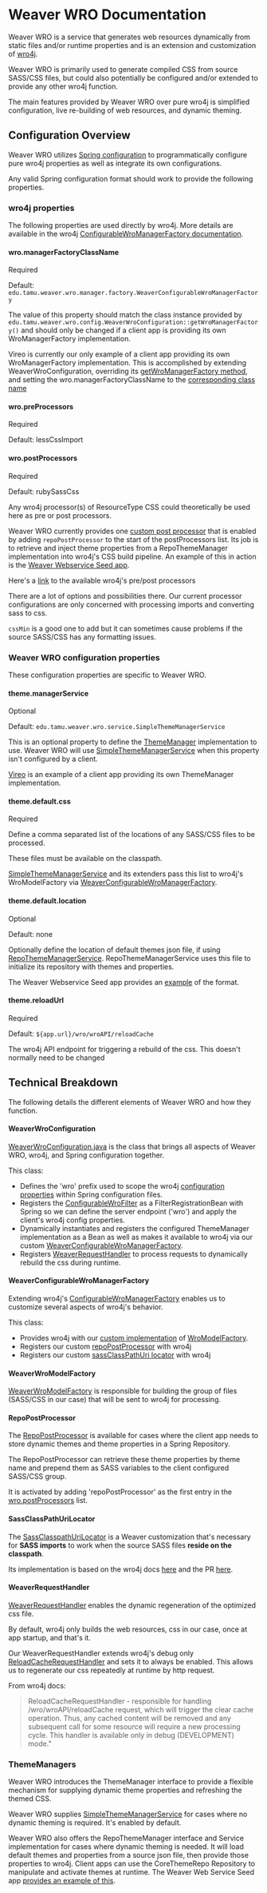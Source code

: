 
# Weaver WRO Documentation

Weaver WRO is a service that generates web resources dynamically from static files and/or runtime properties and is an extension and customization of [wro4j](https://github.com/wro4j/wro4j).

Weaver WRO is primarily used to generate compiled CSS from source SASS/CSS files, but could also potentially be configured and/or extended to provide any other wro4j function.

The main features provided by Weaver WRO over pure wro4j is simplified configuration, live re-building of web resources, and dynamic theming.

## Configuration Overview


Weaver WRO utilizes [Spring configuration](https://github.com/TAMULib/Weaver-Webservice-Core/blob/2.x/wro/src/main/java/edu/tamu/weaver/wro/config/WeaverWroConfiguration.java) to programmatically configure pure wro4j properties as well as integrate its own configurations. 

Any valid Spring configuration format should work to provide the following properties.

### wro4j properties

The following properties are used directly by wro4j. More details are available in the wro4j [ConfigurableWroManagerFactory documentation](https://wro4j.readthedocs.io/en/stable/ConfigurableWroManagerFactory/).

#### wro.managerFactoryClassName

Required

Default: `edu.tamu.weaver.wro.manager.factory.WeaverConfigurableWroManagerFactory`

The value of this property should match the class instance provided by `edu.tamu.weaver.wro.config.WeaverWroConfiguration::getWroManagerFactory()` and should only be changed if a client app is providing its own WroManagerFactory implementation.

Vireo is currently our only example of a client app providing its own WroManagerFactory implementation. This is accomplished by extending WeaverWroConfiguration, overriding its [getWroManagerFactory method](https://github.com/TexasDigitalLibrary/Vireo/blob/main/src/main/java/org/tdl/vireo/config/VireoWroConfiguration.java#L21"), and setting the wro.managerFactoryClassName to the [corresponding class name](https://github.com/TexasDigitalLibrary/Vireo/blob/main/src/main/resources/application.yaml#L172)

#### wro.preProcessors

Required

Default: lessCssImport

#### wro.postProcessors

Required

Default: rubySassCss

Any wro4j processor(s) of ResourceType CSS could theoretically be used here as pre or post processors.

Weaver WRO currently provides one [custom post processor](https://github.com/TAMULib/Weaver-Webservice-Core/blob/2.x/wro/src/main/java/edu/tamu/weaver/wro/processor/RepoPostProcessor.java) that is enabled by adding `repoPostProcessor` to the start of the postProcessors list. Its job is to retrieve and inject theme properties from a RepoThemeManager implementation into wro4j's CSS build pipeline. An example of this in action is the [Weaver Webservice Seed app](https://github.com/TAMULib/Weaver-Webservice-Seed/blob/master/src/main/resources/config/application.properties#L64).

Here's a [link](https://wro4j.readthedocs.io/en/stable/AvailableProcessors/) to the available wro4j's pre/post processors

There are a lot of options and possibilities there. Our current processor configurations are only concerned with processing imports and converting sass to css.

`cssMin` is a good one to add but it can sometimes cause problems if the source SASS/CSS has any formatting issues.



### Weaver WRO configuration properties

These configuration properties are specific to Weaver WRO.

#### theme.managerService 

Optional

Default: `edu.tamu.weaver.wro.service.SimpleThemeManagerService`

This is an optional property to define the [ThemeManager](#thememanagers) implementation to use. Weaver WRO will use [SimpleThemeManagerService](https://github.com/TAMULib/Weaver-Webservice-Core/blob/2.x/wro/src/main/java/edu/tamu/weaver/wro/service/SimpleThemeManagerService.java) when this property isn't configured by a client.

[Vireo](https://github.com/TexasDigitalLibrary/Vireo/blob/main/src/main/resources/application.yaml#L182) is an example of a client app providing its own ThemeManager implementation.


#### theme.default.css

Required

Define a comma separated list of the locations of any SASS/CSS files to be processed.

These files must be available on the classpath.

[SimpleThemeManagerService](https://github.com/TAMULib/Weaver-Webservice-Core/blob/2.x/wro/src/main/java/edu/tamu/weaver/wro/service/SimpleThemeManagerService.java#L45) and its extenders pass this list to wro4j's WroModelFactory via [WeaverConfigurableWroManagerFactory](https://github.com/TAMULib/Weaver-Webservice-Core/blob/2.x/wro/src/main/java/edu/tamu/weaver/wro/manager/factory/WeaverConfigurableWroManagerFactory.java#L47).


#### theme.default.location

Optional

Default: none

Optionally define the location of default themes json file, if using [RepoThemeManagerService](https://github.com/TAMULib/Weaver-Webservice-Core/blob/2.x/wro/src/main/java/edu/tamu/weaver/wro/service/RepoThemeManagerService.java). RepoThemeManagerService uses this file to initialize its repository with themes and properties.

The Weaver Webservice Seed app provides an [example](https://github.com/TAMULib/Weaver-Webservice-Seed/blob/master/src/main/resources/config/theme-defaults.json) of the format.


#### theme.reloadUrl

Required

Default: `${app.url}/wro/wroAPI/reloadCache`


The wro4j API endpoint for triggering a rebuild of the css. This doesn't normally need to be changed


## Technical Breakdown

The following details the different elements of Weaver WRO and how they function.

#### WeaverWroConfiguration

[WeaverWroConfiguration.java](https://github.com/TAMULib/Weaver-Webservice-Core/blob/2.x/wro/src/main/java/edu/tamu/weaver/wro/config/WeaverWroConfiguration.java) is the class that brings all aspects of Weaver WRO, wro4j, and Spring configuration together.

This class:

* Defines the 'wro' prefix used to scope the wro4j [configuration properties](#wro4j-properties) within Spring configuration files.
* Registers the [ConfigurableWroFilter](https://github.com/wro4j/wro4j/blob/master/wro4j-core/src/main/java/ro/isdc/wro/http/ConfigurableWroFilter.java) as a FilterRegistrationBean with Spring so we can define the server endpoint ('wro') and apply the client's wro4j config properties.
* Dynamically instantiates and registers the configured ThemeManager implementation as a Bean as well as makes it available to wro4j via our custom [WeaverConfigurableWroManagerFactory](#weaverconfigurablewromanagerfactory).
* Registers [WeaverRequestHandler](#weaverrequesthandler) to process requests to dynamically rebuild the css during runtime.

#### WeaverConfigurableWroManagerFactory

Extending wro4j's [ConfigurableWroManagerFactory](https://wro4j.readthedocs.io/en/stable/ConfigurableWroManagerFactory/) enables us to customize several aspects of wro4j's behavior.

This class:

* Provides wro4j with our [custom implementation](#weaverwromodelfactory) of [WroModelFactory](https://github.com/wro4j/wro4j/blob/master/wro4j-core/src/main/java/ro/isdc/wro/model/factory/WroModelFactory.java).
* Registers our custom [repoPostProcessor](#repopostprocessor) with wro4j
* Registers our custom [sassClassPathUri locator](#sassclasspathurilocator) with wro4j

#### WeaverWroModelFactory

[WeaverWroModelFactory](https://github.com/TAMULib/Weaver-Webservice-Core/blob/2.x/wro/src/main/java/edu/tamu/weaver/wro/model/factory/WeaverWroModelFactory.java) is responsible for building the group of files (SASS/CSS in our case) that will be sent to wro4j for processing.

#### RepoPostProcessor
The [RepoPostProcessor](https://github.com/TAMULib/Weaver-Webservice-Core/blob/2.x/wro/src/main/java/edu/tamu/weaver/wro/processor/RepoPostProcessor.java) is available for cases where the client app needs to store dynamic themes and theme properties in a Spring Repository.

The RepoPostProcessor can retrieve these theme properties by theme name and prepend them as SASS variables to the client configured SASS/CSS group.

It is activated by adding 'repoPostProcessor' as the first entry in the [wro.postProcessors](#wropostprocessors) list.

#### SassClassPathUriLocator

The [SassClasspathUriLocator](https://github.com/TAMULib/Weaver-Webservice-Core/blob/2.x/wro/src/main/java/edu/tamu/weaver/wro/resource/locator/SassClassPathUriLocator.java) is a Weaver customization that's necessary for **SASS imports** to work when the source SASS files **reside on the classpath**.

Its implementation is based on the wro4j docs [here](https://wro4j.readthedocs.io/en/stable/CreateCustomLocator/) and the PR [here](https://github.com/wro4j/wro4j/pull/1048/files).

#### WeaverRequestHandler

[WeaverRequestHandler](https://github.com/TAMULib/Weaver-Webservice-Core/blob/2.x/wro/src/main/java/wro4j/http/handler/WeaverRequestHandler.java) enables the dynamic regeneration of the optimized css file. 

By default, wro4j only builds the web resources, css in our case, once at app startup, and that's it.

Our WeaverRequestHandler extends wro4j's debug only [ReloadCacheRequestHandler](https://wro4j.readthedocs.io/en/stable/RequestHandler/) and sets it to always be enabled. This allows us to regenerate our css repeatedly at runtime by http request.

From wro4j docs:

>ReloadCacheRequestHandler - responsible for handling /wro/wroAPI/reloadCache request, which will trigger the clear cache operation. Thus, any cached content will be removed and any subsequent call for some resource will require a new processing cycle. This handler is available only in debug (DEVELOPMENT) mode."

### ThemeManagers

Weaver WRO introduces the ThemeManager interface to provide a flexible mechanism for supplying dynamic theme properties and refreshing the themed CSS.

Weaver WRO supplies [SimpleThemeManagerService](https://github.com/TAMULib/Weaver-Webservice-Core/blob/2.x/wro/src/main/java/edu/tamu/weaver/wro/service/SimpleThemeManagerService.java) for cases where no dynamic theming is required. It's enabled by default.

Weaver WRO also offers the RepoThemeManager interface and Service implementation for cases where dynamic theming is needed. It will load default themes and properties from a source json file, then provide those properties to wro4j. Client apps can use the CoreThemeRepo Repository to manipulate and activate themes at runtime. The Weaver Web Service Seed app [provides an example of this](https://github.com/TAMULib/Weaver-Webservice-Seed/blob/master/src/main/java/edu/tamu/app/controller/ThemeController.java).